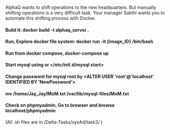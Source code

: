 AlphaQ wants to shift operations to the new headquarters. But manually shifting operations is a very difficult task. Your manager Sakthi wants you to automate this shifting process with Docker.

#### Build it: docker build -t alphaq_server .

#### Run, Explore docker file system: docker run -it {image_ID} /bin/bash

#### Run from docker compose, docker-compose up

#### Start mysql using <service mysql start> or </etc/init.d/mysql start>

#### Change password for mysql root by <ALTER USER 'root'@'localhost' IDENTIFIED BY 'NewPassword'>

#### mv /home/Jay_Jay/MoM.txt /var/lib/mysql-files/MoM.txt

#### Check on phpmyadmin, Go to browser and browse localhost/phpmyadmin

(All .sh files are in /Delta-Tasks/sysAd/task2/ )
